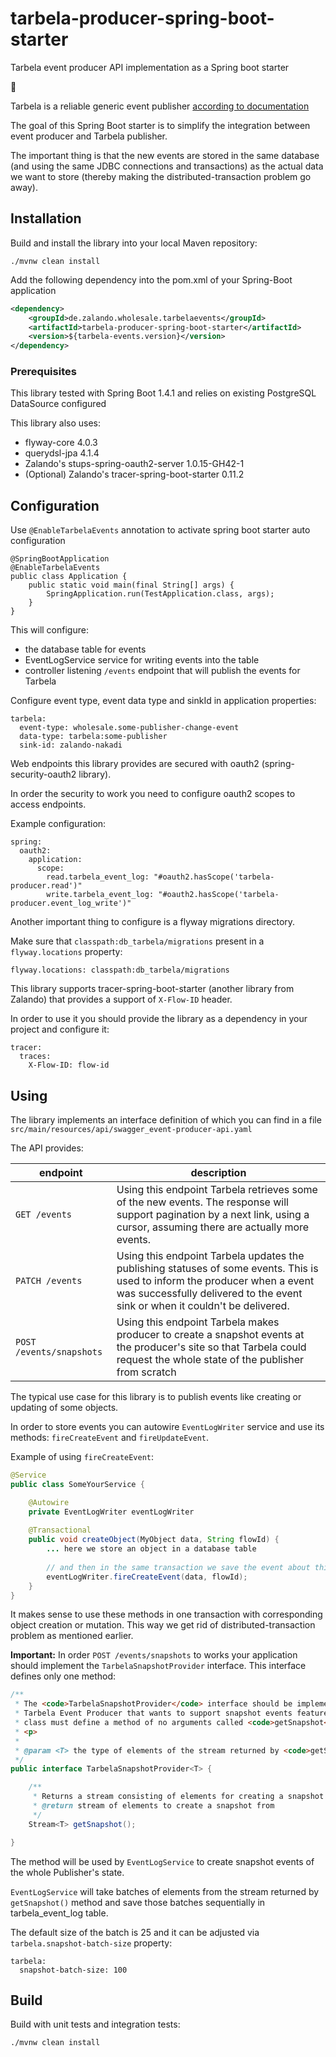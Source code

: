 # tarbela-producer-spring-boot-starter
Tarbela event producer API implementation as a Spring boot starter 

:rocket:

Tarbela is a reliable generic event publisher [according to documentation](https://libraries.io/github/zalando-incubator/tarbela)

The goal of this Spring Boot starter is to simplify the integration between event producer and Tarbela publisher.

The important thing is that the new events are stored in the same database (and using the same JDBC connections and transactions) as the actual data we want to store (thereby making the distributed-transaction problem go away).


## Installation

Build and install the library into your local Maven repository:

    ./mvnw clean install

Add the following dependency into the pom.xml of your Spring-Boot application

```xml
<dependency>
    <groupId>de.zalando.wholesale.tarbelaevents</groupId>
    <artifactId>tarbela-producer-spring-boot-starter</artifactId>
    <version>${tarbela-events.version}</version>
</dependency>
```

### Prerequisites

This library tested with Spring Boot 1.4.1 and relies on existing PostgreSQL DataSource configured

This library also uses:

* flyway-core 4.0.3
* querydsl-jpa 4.1.4
* Zalando's stups-spring-oauth2-server 1.0.15-GH42-1
* (Optional) Zalando's tracer-spring-boot-starter 0.11.2 

## Configuration

Use `@EnableTarbelaEvents` annotation to activate spring boot starter auto configuration

```
@SpringBootApplication
@EnableTarbelaEvents
public class Application {
    public static void main(final String[] args) {
        SpringApplication.run(TestApplication.class, args);
    }
}
```

This will configure: 

* the database table for events 
* EventLogService service for writing events into the table 
* controller listening `/events` endpoint that will publish the events for Tarbela

Configure event type, event data type and sinkId in application properties:

    tarbela:
      event-type: wholesale.some-publisher-change-event
      data-type: tarbela:some-publisher
      sink-id: zalando-nakadi

Web endpoints this library provides are secured with oauth2 (spring-security-oauth2 library).

In order the security to work you need to configure oauth2 scopes to access endpoints.

Example configuration:

    spring:
      oauth2:
        application:
          scope:
            read.tarbela_event_log: "#oauth2.hasScope('tarbela-producer.read')"
            write.tarbela_event_log: "#oauth2.hasScope('tarbela-producer.event_log_write')"

Another important thing to configure is a flyway migrations directory.

Make sure that `classpath:db_tarbela/migrations` present in a `flyway.locations` property:

    flyway.locations: classpath:db_tarbela/migrations

This library supports tracer-spring-boot-starter (another library from Zalando) that provides a support of `X-Flow-ID` header.

In order to use it you should provide the library as a dependency in your project and configure it:

    tracer:
      traces:
        X-Flow-ID: flow-id


## Using 

The library implements an interface definition of which you can find in a file `src/main/resources/api/swagger_event-producer-api.yaml`

The API provides:
 
endpoint | description
-------- | -----------
`GET /events` | Using this endpoint Tarbela retrieves some of the new events. The response will support pagination by a next link, using a cursor, assuming there are actually more events.
`PATCH /events` | Using this endpoint Tarbela updates the publishing statuses of some events. This is used to inform the producer when a event was successfully delivered to the event sink or when it couldn't be delivered.
`POST /events/snapshots` | Using this endpoint Tarbela makes producer to create a snapshot events at the producer's site so that Tarbela could request the whole state of the publisher from scratch

The typical use case for this library is to publish events like creating or updating of some objects.

In order to store events you can autowire `EventLogWriter` service and use its methods: `fireCreateEvent` and `fireUpdateEvent`.

Example of using `fireCreateEvent`:

```java
@Service
public class SomeYourService {

    @Autowire
    private EventLogWriter eventLogWriter 
    
    @Transactional
    public void createObject(MyObject data, String flowId) {
        ... here we store an object in a database table
       
        // and then in the same transaction we save the event about this object creation
        eventLogWriter.fireCreateEvent(data, flowId);
    }
}
```

It makes sense to use these methods in one transaction with corresponding object creation or mutation. This way we get rid of distributed-transaction problem as mentioned earlier.

**Important:** In order `POST /events/snapshots` to works your application should implement the `TarbelaSnapshotProvider` interface.
This interface defines only one method:


```java
/**
 * The <code>TarbelaSnapshotProvider</code> interface should be implemented by any
 * Tarbela Event Producer that wants to support snapshot events feature. The
 * class must define a method of no arguments called <code>getSnapshot</code>.
 * <p>
 *
 * @param <T> the type of elements of the stream returned by <code>getSnapshot</code>
 */
public interface TarbelaSnapshotProvider<T> {

    /**
     * Returns a stream consisting of elements for creating a snapshot of events.
     * @return stream of elements to create a snapshot from
     */
    Stream<T> getSnapshot();

}
```

The method will be used by `EventLogService` to create snapshot events of the whole Publisher's state.

`EventLogService` will take batches of elements from the stream returned by `getSnapshot()` method and save those batches sequentially in tarbela_event_log table.
 
The default size of the batch is 25 and it can be adjusted via `tarbela.snapshot-batch-size` property:

    tarbela:
      snapshot-batch-size: 100


## Build

Build with unit tests and integration tests:

    ./mvnw clean install